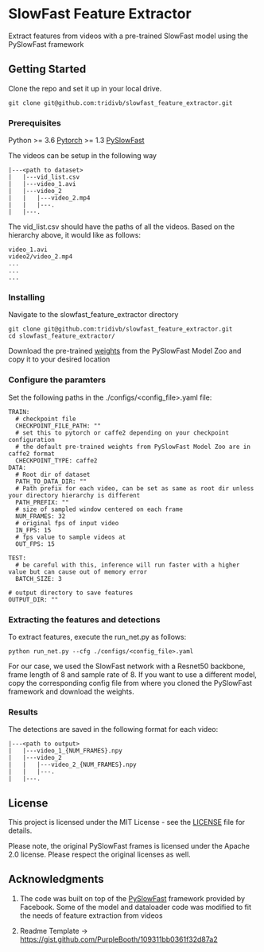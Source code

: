 # SlowFast Feature Extractor

Extract features from videos with a pre-trained SlowFast model using the PySlowFast framework

## Getting Started

Clone the repo and set it up in your local drive.

```
git clone git@github.com:tridivb/slowfast_feature_extractor.git
```

### Prerequisites

Python >= 3.6
[Pytorch](https://pytorch.org/)  >= 1.3 
[PySlowFast](https://github.com/facebookresearch/SlowFast.git)

The videos can be setup in the following way

```
|---<path to dataset>
|   |---vid_list.csv
|   |---video_1.avi
|   |---video_2
|   |   |---video_2.mp4
|   |   |---.
|   |---.

```

The vid_list.csv should have the paths of all the videos. Based on the hierarchy above, it would like as follows:
```
video_1.avi
video2/video_2.mp4
...
...
...
```

### Installing

Navigate to the slowfast_feature_extractor directory

```
git clone git@github.com:tridivb/slowfast_feature_extractor.git
cd slowfast_feature_extractor/
```

Download the pre-trained [weights](https://github.com/facebookresearch/SlowFast/blob/master/MODEL_ZOO.md) 
from the PySlowFast Model Zoo and copy it to your desired location

### Configure the paramters

Set the following paths in the ./configs/<config_file>.yaml file:

```
TRAIN:
  # checkpoint file
  CHECKPOINT_FILE_PATH: ""
  # set this to pytorch or caffe2 depending on your checkpoint configuration
  # the default pre-trained weights from PySlowFast Model Zoo are in caffe2 format
  CHECKPOINT_TYPE: caffe2
DATA:
  # Root dir of dataset
  PATH_TO_DATA_DIR: ""
  # Path prefix for each video, can be set as same as root dir unless your directory hierarchy is different
  PATH_PREFIX: ""
  # size of sampled window centered on each frame
  NUM_FRAMES: 32
  # original fps of input video
  IN_FPS: 15
  # fps value to sample videos at
  OUT_FPS: 15

TEST:
  # be careful with this, inference will run faster with a higher value but can cause out of memory error
  BATCH_SIZE: 3

# output directory to save features
OUTPUT_DIR: ""
```

### Extracting the features and detections

To extract features, execute the run_net.py as follows:

```
python run_net.py --cfg ./configs/<config_file>.yaml
```

For our case, we used the SlowFast network with a Resnet50 backbone, frame length of 8 and sample rate of 8.
If you want to use a different model, copy the corresponding config file from where you cloned the PySlowFast framework
and download the weights.

### Results

The detections are saved in the following format for each video:

```
|---<path to output>
|   |---video_1_{NUM_FRAMES}.npy
|   |---video_2
|   |   |---video_2_{NUM_FRAMES}.npy
|   |   |---.
|   |---.
```

## License

This project is licensed under the MIT License - see the [LICENSE](LICENSE) file for details.

Please note, the original PySlowFast frames is licensed under the Apache 2.0 license. Please respect the original licenses as well.

## Acknowledgments

1. The code was built on top of the [PySlowFast](https://github.com/facebookresearch/SlowFast.git) framework provided by Facebook. Some of the model and dataloader code was modified to fit the needs of feature extraction from videos

2. Readme Template -> https://gist.github.com/PurpleBooth/109311bb0361f32d87a2